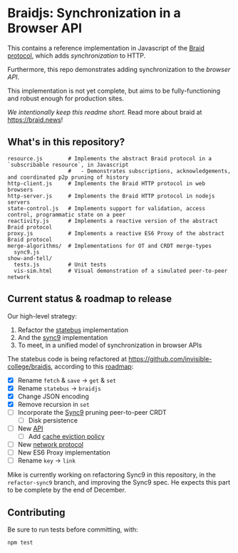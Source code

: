 # Braidjs: Synchronization in a Browser API

This contains a reference implementation in Javascript of the
[Braid protocol](https://github.com/braid-work/ietf-braid-draft), which adds
*synchronization* to HTTP.

Furthermore, this repo demonstrates adding synchronization to the *browser
API*.

This implementation is not yet complete, but aims to be fully-functioning and
robust enough for production sites.

*We intentionally keep this readme short.* Read more about braid at https://braid.news!


## What's in this repository?

```
resource.js        # Implements the abstract Braid protocol in a `subscribable resource`, in Javascript
                   #   - Demonstrates subscriptions, acknowledgements, and coordinated p2p pruning of history
http-client.js     # Implements the Braid HTTP protocol in web browsers
http-server.js     # Implements the Braid HTTP protocol in nodejs servers
state-control.js   # Implements support for validation, access control, programmatic state on a peer
reactivity.js      # Implements a reactive version of the abstract Braid protocol
proxy.js           # Implements a reactive ES6 Proxy of the abstract Braid protocol
merge-algorithms/  # Implementations for OT and CRDT merge-types
  sync9.js
show-and-tell/
  tests.js         # Unit tests
  vis-sim.html     # Visual demonstration of a simulated peer-to-peer network
```

## Current status & roadmap to release

Our high-level strategy:

1. Refactor the [statebus](https://stateb.us) implementation
2. And the [sync9](https://braid.news/sync9) implementation
3. To meet, in a unified model of synchronization in browser APIs

The statebus code is being refactored at https://github.com/invisible-college/braidjs, according to this [roadmap](https://braid.news/roadmap):
- [x] Rename `fetch` & `save` -> `get` & `set`
- [x] Rename `statebus` -> `braidjs`
- [x] Change JSON encoding
- [x] Remove recursion in `set`
- [ ] Incorporate the [Sync9](https://braid.news/sync9/performance) pruning peer-to-peer CRDT
  - [ ] Disk persistence
- [ ] New [API](https://braid.news/roadmap/new-api)
  - [ ] Add [cache eviction policy](https://en.wikipedia.org/wiki/Cache_replacement_policies#Most_recently_used_(MRU))
- [ ] New [network protocol](https://braid.news/protocol)
- [ ] New ES6 Proxy implementation
- [ ] Rename `key` -> `link`

Mike is currently working on refactoring Sync9 in this repository, in the
`refactor-sync9` branch, and improving the Sync9 spec.  He expects this part
to be complete by the end of December.

## Contributing

Be sure to run tests before committing, with:

```
npm test
```
